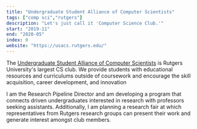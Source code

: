 ```yaml
---
title: "Undergraduate Student Alliance of Computer Scientists"
tags: ["comp sci","rutgers"]
description: "Let's just call it 'Computer Science Club.'"
start: "2019-11"
end: "2020-05"
index: 0
website: "https://usacs.rutgers.edu/"
---
```


The <a href="https://usacs.rutgers.edu/">Undergraduate Student Alliance of Computer Scientists</a> is Rutgers University's largest CS club. We provide students with educational resources and curriculums outside of coursework and encourage the skill acquisition, career development, and innovation</h3>

I am the Research Pipeline Director and am developing a program that connects driven undergraduates interested in research with professors seeking assistants. Additionally, I am planning a research fair at which representatives from Rutgers research groups can present their work and generate interest amongst club members.